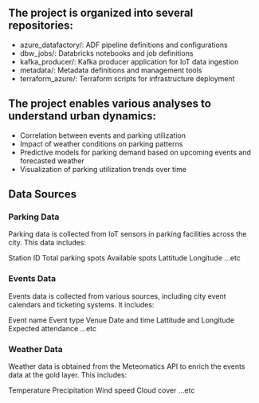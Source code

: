 ## The project is organized into several repositories:

- azure_datafactory/: ADF pipeline definitions and configurations
- dbw_jobs/: Databricks notebooks and job definitions
- kafka_producer/: Kafka producer application for IoT data ingestion
- metadata/: Metadata definitions and management tools
- terraform_azure/: Terraform scripts for infrastructure deployment

## The project enables various analyses to understand urban dynamics:

- Correlation between events and parking utilization
- Impact of weather conditions on parking patterns
- Predictive models for parking demand based on upcoming events and forecasted weather
- Visualization of parking utilization trends over time

## Data Sources
### Parking Data
Parking data is collected from IoT sensors in parking facilities across the city. This data includes:

Station ID
Total parking spots
Available spots
Lattitude
Longitude ...etc

### Events Data
Events data is collected from various sources, including city event calendars and ticketing systems. It includes:

Event name
Event type
Venue
Date and time
Lattitude and Longitude
Expected attendance ...etc

### Weather Data
Weather data is obtained from the Meteomatics API to enrich the events data at the gold layer. This includes:

Temperature
Precipitation
Wind speed
Cloud cover ...etc
